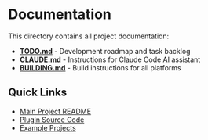 # Documentation

This directory contains all project documentation:

- **[TODO.md](TODO.md)** - Development roadmap and task backlog
- **[CLAUDE.md](CLAUDE.md)** - Instructions for Claude Code AI assistant
- **[BUILDING.md](BUILDING.md)** - Build instructions for all platforms

## Quick Links

- [Main Project README](../README.md)
- [Plugin Source Code](../ChartPreview/Source/)
- [Example Projects](../examples/)